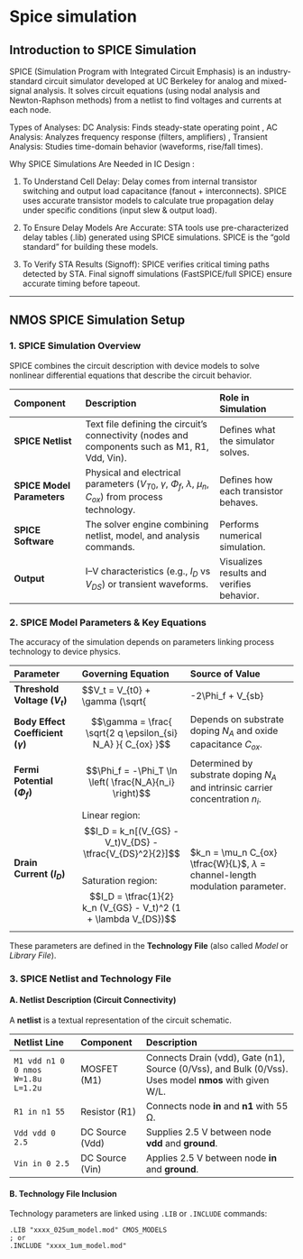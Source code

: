 # Spice simulation 


## Introduction to SPICE Simulation

SPICE (Simulation Program with Integrated Circuit Emphasis) is an industry-standard circuit simulator developed at UC Berkeley for analog and mixed-signal analysis. It solves circuit equations (using nodal analysis and Newton-Raphson methods) from a netlist to find voltages and currents at each node.

Types of Analyses:
DC Analysis: Finds steady-state operating point , 
AC Analysis: Analyzes frequency response (filters, amplifiers) , 
Transient Analysis: Studies time-domain behavior (waveforms, rise/fall times).

Why SPICE Simulations Are Needed in IC Design : 

1) To Understand Cell Delay:
Delay comes from internal transistor switching and output load capacitance (fanout + interconnects).
SPICE uses accurate transistor models to calculate true propagation delay under specific conditions (input slew & output load).

2) To Ensure Delay Models Are Accurate:
STA tools use pre-characterized delay tables (.lib) generated using SPICE simulations.
SPICE is the “gold standard” for building these models.

3) To Verify STA Results (Signoff):
SPICE verifies critical timing paths detected by STA.
Final signoff simulations (FastSPICE/full SPICE) ensure accurate timing before tapeout.

---


## NMOS SPICE Simulation Setup


### 1. SPICE Simulation Overview

SPICE combines the circuit description with device models to solve nonlinear differential equations that describe the circuit behavior.

| **Component** | **Description** | **Role in Simulation** |
|:--------------|:----------------|:------------------------|
| **SPICE Netlist** | Text file defining the circuit’s connectivity (nodes and components such as M1, R1, Vdd, Vin). | Defines what the simulator solves. |
| **SPICE Model Parameters** | Physical and electrical parameters ($V_{T0}$, $\gamma$, $\Phi_f$, $\lambda$, $\mu_n$, $C_{ox}$) from process technology. | Defines how each transistor behaves. |
| **SPICE Software** | The solver engine combining netlist, model, and analysis commands. | Performs numerical simulation. |
| **Output** | I–V characteristics (e.g., $I_D$ vs $V_{DS}$) or transient waveforms. | Visualizes results and verifies behavior. |


### 2. SPICE Model Parameters & Key Equations

The accuracy of the simulation depends on parameters linking process technology to device physics.

| **Parameter** | **Governing Equation** | **Source of Value** |
|:---------------|:------------------------|:--------------------|
| **Threshold Voltage ($V_t$)** | $$V_t = V_{t0} + \gamma (\sqrt{|-2\Phi_f + V_{sb}|} - \sqrt{|-2\Phi_f|})$$ | Depends on substrate bias $V_{SB}$ and body effect coefficient $\gamma$. |
| **Body Effect Coefficient ($\gamma$)** | $$\gamma = \frac{ \sqrt{2 q \epsilon_{si} N_A} }{ C_{ox} }$$ | Depends on substrate doping $N_A$ and oxide capacitance $C_{ox}$. |
| **Fermi Potential ($\Phi_f$)** | $$\Phi_f = -\Phi_T \ln \left( \frac{N_A}{n_i} \right)$$ | Determined by substrate doping $N_A$ and intrinsic carrier concentration $n_i$. |
| **Drain Current ($I_D$)** | Linear region: $$I_D = k_n[(V_{GS} - V_t)V_{DS} - \tfrac{V_{DS}^2}{2}]$$ <br> Saturation region: $$I_D = \tfrac{1}{2} k_n (V_{GS} - V_t)^2 (1 + \lambda V_{DS})$$ | $k_n = \mu_n C_{ox} \tfrac{W}{L}$, $\lambda$ = channel-length modulation parameter. |

These parameters are defined in the **Technology File** (also called *Model* or *Library File*).



### 3.  SPICE Netlist and Technology File

#### A. Netlist Description (Circuit Connectivity)

A **netlist** is a textual representation of the circuit schematic.

| **Netlist Line** | **Component** | **Description** |
|:-----------------|:--------------|:----------------|
| `M1 vdd n1 0 0 nmos W=1.8u L=1.2u` | MOSFET (M1) | Connects Drain (vdd), Gate (n1), Source (0/Vss), and Bulk (0/Vss). Uses model **nmos** with given W/L. |
| `R1 in n1 55` | Resistor (R1) | Connects node **in** and **n1** with 55 Ω. |
| `Vdd vdd 0 2.5` | DC Source (Vdd) | Supplies 2.5 V between node **vdd** and **ground**. |
| `Vin in 0 2.5` | DC Source (Vin) | Applies 2.5 V between node **in** and **ground**. |



#### B. Technology File Inclusion

Technology parameters are linked using `.LIB` or `.INCLUDE` commands:

```spice
.LIB "xxxx_025um_model.mod" CMOS_MODELS
; or
.INCLUDE "xxxx_1um_model.mod"

